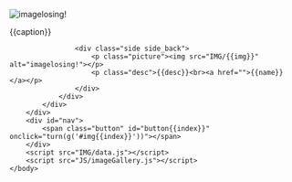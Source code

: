 <!DOCTYPE html>
<html>
    <head>
        <meta charset="utf-8">
        <title>图片画廊</title>
        <link rel="stylesheet" href="CSS/imageGallery.css">
    </head>
    <body>  
        <div class="gallery" id="gallery">
            <!-- 2D控制 -->
            <div class="center flip_front" onclick="turn(this)" id="img{{index}}"> 
                <!-- 3D控制   -->
                <div class="side_flip" id="side_flip">        
                    <div class="side side-front">
                        <p class="picture"><img src="IMG/{{img}}" alt="imagelosing!"></p>
                        <p class="caption">{{caption}}</p>
                    </div>
                    
                    <div class="side side_back">
                        <p class="picture"><img src="IMG/{{img}}" alt="imagelosing!"></p>
                        <p class="desc">{{desc}}<br><a href="">{{name}}</a></p>
                    </div>
                </div>
            </div>    
        </div>
        <div id="nav">
            <span class="button" id="button{{index}}" onclick="turn(g('#img{{index}}'))"></span>
        </div>
        <script src="IMG/data.js"></script>
        <script src="JS/imageGallery.js"></script>
    </body>
</html>
